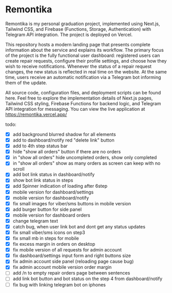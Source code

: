 # Remontika

Remontika is my personal graduation project, implemented using Next.js, Tailwind CSS, and Firebase (Functions, Storage, Authentication) with Telegram API integration. The project is deployed on Vercel.

This repository hosts a modern landing page that presents complete information about the service and explains its workflow. The primary focus of the project is the fully functional user dashboard: registered users can create repair requests, configure their profile settings, and choose how they wish to receive notifications. Whenever the status of a repair request changes, the new status is reflected in real time on the website. At the same time, users receive an automatic notification via a Telegram bot informing them of the update.

All source code, configuration files, and deployment scripts can be found here. Feel free to explore the implementation details of Next.js pages, Tailwind CSS styling, Firebase Functions for backend logic, and Telegram API integration for messaging. You can view the live application at https://remontika.vercel.app/


todo:
- [x] add background blurred shadow for all elements
- [x] add to dashboard/notify red "delete link" button
- [x] add to 4th step status bar
- [x] hide "show all orders" button if there are no orders
- [x] in "show all orders" hide uncompleted orders, show only completed
- [x] in "show all orders" show as many orders as screen can keep with no scroll
- [x] add bot link status in dashboard/notify
- [x] show bot link status in steps
- [x] add Spinner indication of loading after 6step
- [x] mobile version for dashboard/settings
- [x] mobile version for dashboard/notify
- [x] fix small images for viber/sms buttons in mobile version
- [x] add burger button for side panel
- [x] mobile version for dashboard orders
- [x] change telegram text
- [x] catch bug, when user link bot and dont get any status updates
- [x] fix small viber/sms icons on step3
- [x] fix small mb in steps for mobile
- [x] fix excess margin in orders on desktop
- [x] fix mobile version of all requests for admin account
- [x] fix dashboard/settings input form and right buttons size
- [x] fix admin account side panel (reloading page cause bug)
- [x] fix admin account mobile version order margin
- [ ] add /n to empty repair orders page between sentences
- [ ] add link bot button and bot status on the step 4 from dashboard/notify  
- [ ] fix bug with linking telegram bot on iphones
